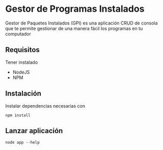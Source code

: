 # Gestor de Programas Instalados

Gestor de Paquetes Instalados (GPI) es una aplicación CRUD de consola que te permite gestionar de una manera fácil los programas en tu computador

## Requisitos

Tener instalado

- NodeJS
- NPM

## Instalación

Instalar dependencias necesarias con 

```
npm install
```

## Lanzar aplicación

```
node app --help
```